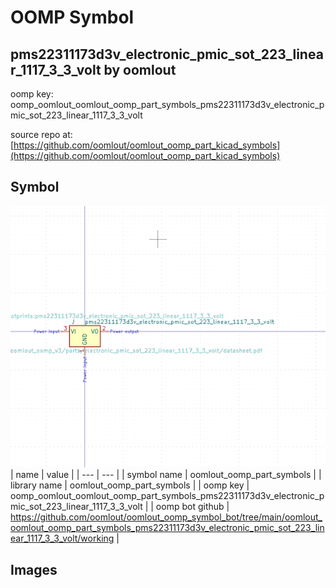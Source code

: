# OOMP Symbol  
## pms22311173d3v_electronic_pmic_sot_223_linear_1117_3_3_volt  by oomlout  
  
oomp key: oomp_oomlout_oomlout_oomp_part_symbols_pms22311173d3v_electronic_pmic_sot_223_linear_1117_3_3_volt  
  
source repo at: [https://github.com/oomlout/oomlout_oomp_part_kicad_symbols](https://github.com/oomlout/oomlout_oomp_part_kicad_symbols)  
## Symbol  
  
[![working.png](working_600.png)](working.png)  
| name | value | 
| --- | --- | 
| symbol name | oomlout_oomp_part_symbols | 
| library name | oomlout_oomp_part_symbols | 
| oomp key | oomp_oomlout_oomlout_oomp_part_symbols_pms22311173d3v_electronic_pmic_sot_223_linear_1117_3_3_volt | 
| oomp bot github | https://github.com/oomlout/oomlout_oomp_symbol_bot/tree/main/oomlout_oomlout_oomp_part_symbols_pms22311173d3v_electronic_pmic_sot_223_linear_1117_3_3_volt/working | 
## Images  
